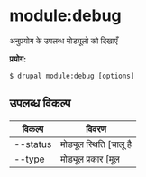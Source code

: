 # module:debug
अनुप्रयोग के उपलब्ध मोड्यूलो को दिखाएँ

**प्रयोग:**
```
$ drupal module:debug [options] 
```

## उपलब्ध विकल्प
विकल्प | विवरण
-------|-------------
--status | मोड्यूल स्थिति [चालू है | बंद है]
--type | मोड्यूल प्रकार [मूल|मूल नही]
